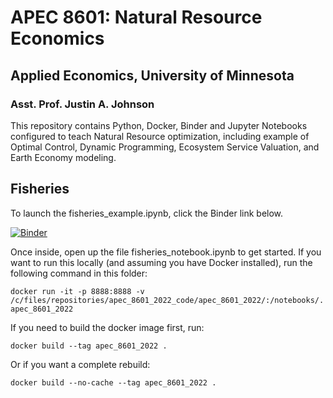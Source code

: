# APEC 8601: Natural Resource Economics
## Applied Economics, University of Minnesota
### Asst. Prof. Justin A. Johnson

This repository contains Python, Docker, Binder and Jupyter Notebooks configured to teach Natural Resource optimization, including example of Optimal Control, Dynamic Programming, Ecosystem Service Valuation, and Earth Economy modeling. 

## Fisheries 
To launch the fisheries_example.ipynb, click the Binder link below.

[![Binder](https://mybinder.org/badge_logo.svg)](https://mybinder.org/v2/gh/jandrewjohnson/apec_8601_2022/HEAD)

Once inside, open up the file fisheries_notebook.ipynb to get started.
If you want to run this locally (and assuming you have Docker installed), run the following command in this folder:

    docker run -it -p 8888:8888 -v /c/files/repositories/apec_8601_2022_code/apec_8601_2022/:/notebooks/. apec_8601_2022

If you need to build the docker image first, run:
    
    docker build --tag apec_8601_2022 .

Or if you want a complete rebuild:

    docker build --no-cache --tag apec_8601_2022 .
